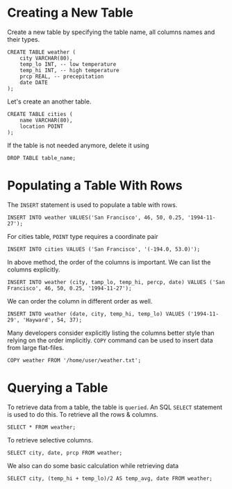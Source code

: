 # Creating a New Table
Create a new table by specifying the table name, all columns names and their types.
```
CREATE TABLE weather (
    city VARCHAR(80),
    temp_lo INT, -- low temperature
    temp_hi INT, -- high temperature
    prcp REAL, -- precepitation
    date DATE
);
```
Let's create an another table.
```
CREATE TABLE cities (
    name VARCHAR(80),
    location POINT
);
```
If the table is not needed anymore, delete it using
```
DROP TABLE table_name;
```

# Populating a Table With Rows
The `INSERT` statement is used to populate a table with rows.
```
INSERT INTO weather VALUES('San Francisco', 46, 50, 0.25, '1994-11-27');
```
For cities table, `POINT` type requires a coordinate pair
```
INSERT INTO cities VALUES ('San Francisco', '(-194.0, 53.0)');
```
In above method, the order of the columns is important. We can list the columns explicitly.
```
INSERT INTO weather (city, tamp_lo, temp_hi, percp, date) VALUES ('San Francisco', 46, 50, 0.25, '1994-11-27');
```
We can order the column in different order as well.
```
INSERT INTO weather (date, city, temp_hi, temp_lo) VALUES ('1994-11-29', 'Hayward', 54, 37);
```
Many developers consider explicitly listing the columns better style than relying on the order implicitly.
`COPY` command can be used to insert data from large flat-files.
```
COPY weather FROM '/home/user/weather.txt';
```

# Querying a Table
To retrieve data from a table, the table is `queried`. An SQL `SELECT` statement is used to do this.
To retrieve all the rows & columns.
```
SELECT * FROM weather;
```
To retrieve selective columns.
```
SELECT city, date, prcp FROM weather;
```
We also can do some basic calculation while retrieving data
```
SELECT city, (temp_hi + temp_lo)/2 AS temp_avg, date FROM weather;
```
